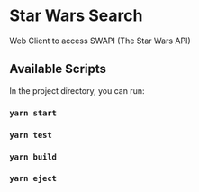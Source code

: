 # Star Wars Search

Web Client to access SWAPI (The Star Wars API)

## Available Scripts

In the project directory, you can run:

### `yarn start`
### `yarn test`
### `yarn build`
### `yarn eject`
